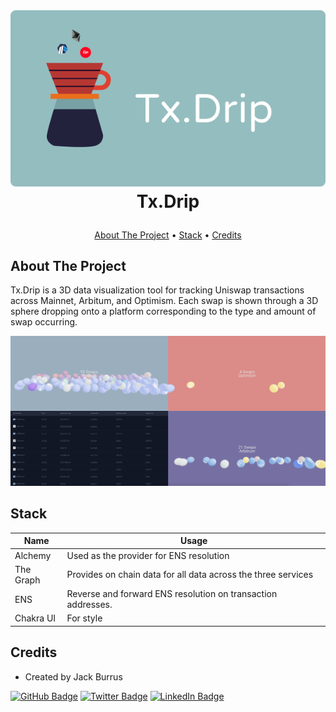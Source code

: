 
<!-- LOGO -->
<br />
<h1>
<p align="center">
  <img src="./public/Cover.png" alt="Logo" >
  <br>Tx.Drip
</h1>

</p>
<p align="center">
  <a href="#about-the-project">About The Project</a> •
  <a href="#stack">Stack</a> •
  <a href="#credits">Credits</a>

</p>



## About The Project
Tx.Drip is a 3D data visualization tool for tracking Uniswap transactions across Mainnet, Arbitum, and Optimism. Each swap is shown through a 3D sphere dropping onto a platform corresponding to the type and amount of swap occurring.



<p align="center">


<img src="./public/screenshot.png"  alt="Logo" >
</p>

## Stack

Name                          |  Usage
----------------------------------|------------------------------------------------------------------------------------
Alchemy            |  Used as the provider for ENS resolution
The Graph            |  Provides on chain data for all data across the three services
ENS                |  Reverse and forward ENS resolution on transaction addresses.
Chakra UI                 |  For style



## Credits
- Created by Jack Burrus

[![GitHub Badge](https://img.shields.io/badge/GitHub-100000?style=for-the-badge&logo=github&logoColor=white)](https://github.com/jackburrus)
[![Twitter Badge](https://img.shields.io/badge/Twitter-1DA1F2?style=for-the-badge&logo=twitter&logoColor=white)](https://twitter.com/jackburrus)
[![LinkedIn Badge](https://img.shields.io/badge/LinkedIn-0077B5?style=for-the-badge&logo=linkedin&logoColor=white)](https://www.linkedin.com/in/jamesburrus/)